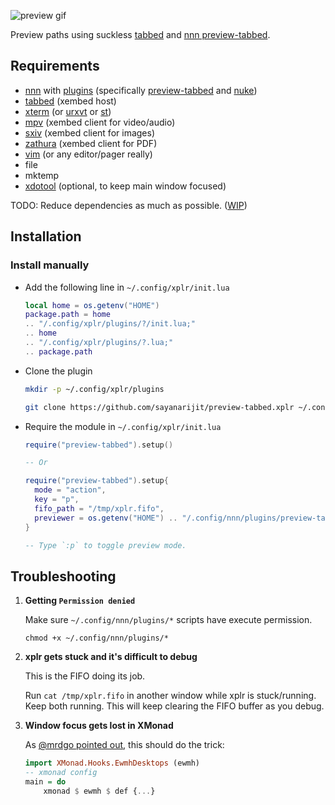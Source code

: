 ![preview gif](https://user-images.githubusercontent.com/11632726/120893313-40a1af80-c630-11eb-800d-815ca3aadb5c.gif)

Preview paths using suckless [tabbed](https://tools.suckless.org/tabbed/) and
[nnn preview-tabbed](https://github.com/jarun/nnn/blob/master/plugins/preview-tabbed).

## Requirements

- [nnn](https://github.com/jarun/nnn) with
  [plugins](https://github.com/jarun/nnn/tree/master/plugins#nnn-plugins)
  (specifically [preview-tabbed](https://github.com/jarun/nnn/blob/master/plugins/preview-tabbed)
  and
  [nuke](https://github.com/jarun/nnn/blob/master/plugins/nuke))
- [tabbed](https://tools.suckless.org/tabbed) (xembed host)
- [xterm](https://invisible-island.net/xterm/) (or [urxvt](https://software.schmorp.de/pkg/rxvt-unicode.html) or [st](https://st.suckless.org/))
- [mpv](https://mpv.io) (xembed client for video/audio)
- [sxiv](https://github.com/muennich/sxiv) (xembed client for images)
- [zathura](https://pwmt.org/projects/zathura) (xembed client for PDF)
- [vim](https://www.vim.org) (or any editor/pager really)
- file
- mktemp
- [xdotool](https://github.com/jordansissel/xdotool) (optional, to keep main window focused)

TODO: Reduce dependencies as much as possible. ([WIP](https://github.com/sayanarijit/previuwu))

## Installation

### Install manually

- Add the following line in `~/.config/xplr/init.lua`

  ```lua
  local home = os.getenv("HOME")
  package.path = home
  .. "/.config/xplr/plugins/?/init.lua;"
  .. home
  .. "/.config/xplr/plugins/?.lua;"
  .. package.path
  ```

- Clone the plugin

  ```bash
  mkdir -p ~/.config/xplr/plugins

  git clone https://github.com/sayanarijit/preview-tabbed.xplr ~/.config/xplr/plugins/preview-tabbed
  ```

- Require the module in `~/.config/xplr/init.lua`

  ```lua
  require("preview-tabbed").setup()

  -- Or

  require("preview-tabbed").setup{
    mode = "action",
    key = "p",
    fifo_path = "/tmp/xplr.fifo",
    previewer = os.getenv("HOME") .. "/.config/nnn/plugins/preview-tabbed",
  }

  -- Type `:p` to toggle preview mode.
  ```

## Troubleshooting

1. **Getting `Permission denied`**

   Make sure `~/.config/nnn/plugins/*` scripts have execute permission.

   ```
   chmod +x ~/.config/nnn/plugins/*
   ```

2. **xplr gets stuck and it's difficult to debug**

   This is the FIFO doing its job.

   Run `cat /tmp/xplr.fifo` in another window while xplr is stuck/running. Keep
   both running. This will keep clearing the FIFO buffer as you debug.

3. **Window focus gets lost in XMonad**

   As [@mrdgo pointed out](https://github.com/sayanarijit/xplr/issues/258#issuecomment-860037317), this should do the trick:

   ```haskell
   import XMonad.Hooks.EwmhDesktops (ewmh)
   -- xmonad config
   main = do
       xmonad $ ewmh $ def {...}
   ```
